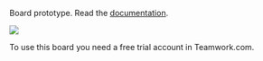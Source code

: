Board prototype. Read the <a href="https://github.com/j4n0/Bikini/wiki">documentation</a>.

<img src="https://github.com/j4n0/Bikini/raw/master/Wiki/demo.gif"/>

To use this board you need a <href a="https://www.teamwork.com/">free trial account</a> in Teamwork.com.